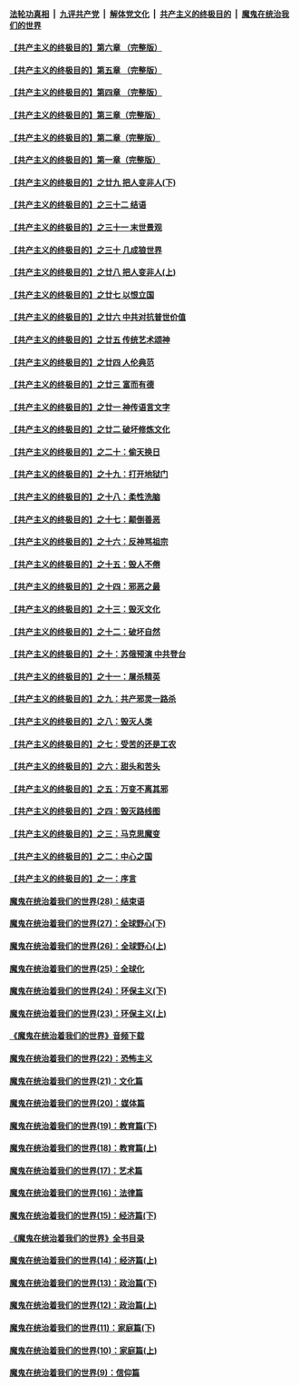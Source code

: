 

####  [法轮功真相](../../../../basic/blob/master/README.md?t=06111801) &nbsp;|&nbsp; [九评共产党](../../../../9ping.md/blob/master/README.md?t=06111801) &nbsp;|&nbsp; [解体党文化](../../../../jtdwh.md/blob/master/README.md?t=06111801)  &nbsp;|&nbsp; [共产主义的终极目的](../../../../gczydzjmd.md/blob/master/README.md?t=06111801) &nbsp;|&nbsp; [魔鬼在统治我们的世界](../../../../mgztzwmdsj.md/blob/master/README.md?t=06111801) 

#### [【共产主义的终极目的】第六章 （完整版）](../pages/nsc422/n11428913.md?t=06111801) 

#### [【共产主义的终极目的】第五章 （完整版）](../pages/nsc422/n11428912.md?t=06111801) 

#### [【共产主义的终极目的】第四章 （完整版）](../pages/nsc422/n11428907.md?t=06111801) 

#### [【共产主义的终极目的】第三章（完整版）](../pages/nsc422/n11428848.md?t=06111801) 

#### [【共产主义的终极目的】第二章（完整版）](../pages/nsc422/n11428831.md?t=06111801) 

#### [【共产主义的终极目的】第一章（完整版）](../pages/nsc422/n11417651.md?t=06111801) 

#### [【共产主义的终极目的】之廿九 把人变非人(下)](../pages/nsc422/n11344140.md?t=06111801) 

#### [【共产主义的终极目的】之三十二 结语](../pages/nsc422/n11360535.md?t=06111801) 

#### [【共产主义的终极目的】之三十一 末世景观](../pages/nsc422/n11351129.md?t=06111801) 

#### [【共产主义的终极目的】之三十 几成狼世界](../pages/nsc422/n11348280.md?t=06111801) 

#### [【共产主义的终极目的】之廿八 把人变非人(上)](../pages/nsc422/n11340492.md?t=06111801) 

#### [【共产主义的终极目的】之廿七 以恨立国](../pages/nsc422/n11336944.md?t=06111801) 

#### [【共产主义的终极目的】之廿六 中共对抗普世价值](../pages/nsc422/n11324785.md?t=06111801) 

#### [【共产主义的终极目的】之廿五 传统艺术颂神](../pages/nsc422/n11296396.md?t=06111801) 

#### [【共产主义的终极目的】之廿四 人伦典范](../pages/nsc422/n11296397.md?t=06111801) 

#### [【共产主义的终极目的】之廿三 富而有德](../pages/nsc422/n11283598.md?t=06111801) 

#### [【共产主义的终极目的】之廿一 神传语言文字](../pages/nsc422/n11263265.md?t=06111801) 

#### [【共产主义的终极目的】之廿二 破坏修炼文化](../pages/nsc422/n11245728.md?t=06111801) 

#### [【共产主义的终极目的】之二十：偷天换日](../pages/nsc422/n11238846.md?t=06111801) 

#### [【共产主义的终极目的】之十九：打开地狱门](../pages/nsc422/n11206376.md?t=06111801) 

#### [【共产主义的终极目的】之十八：柔性洗脑](../pages/nsc422/n11199994.md?t=06111801) 

#### [【共产主义的终极目的】之十七：颠倒善恶](../pages/nsc422/n11179782.md?t=06111801) 

#### [【共产主义的终极目的】之十六：反神骂祖宗](../pages/nsc422/n11166798.md?t=06111801) 

#### [【共产主义的终极目的】之十五：毁人不倦](../pages/nsc422/n11166792.md?t=06111801) 

#### [【共产主义的终极目的】之十四：邪恶之最](../pages/nsc422/n11150249.md?t=06111801) 

#### [【共产主义的终极目的】之十三：毁灭文化](../pages/nsc422/n11135227.md?t=06111801) 

#### [【共产主义的终极目的】之十二：破坏自然](../pages/nsc422/n11135214.md?t=06111801) 

#### [【共产主义的终极目的】之十：苏俄预演 中共登台](../pages/nsc422/n11118424.md?t=06111801) 

#### [【共产主义的终极目的】之十一：屠杀精英](../pages/nsc422/n11118442.md?t=06111801) 

#### [【共产主义的终极目的】之九：共产邪灵一路杀](../pages/nsc422/n11114139.md?t=06111801) 

#### [【共产主义的终极目的】之八：毁灭人类](../pages/nsc422/n11108503.md?t=06111801) 

#### [【共产主义的终极目的】之七：受苦的还是工农](../pages/nsc422/n11101809.md?t=06111801) 

#### [【共产主义的终极目的】之六：甜头和苦头](../pages/nsc422/n11096971.md?t=06111801) 

#### [【共产主义的终极目的】之五：万变不离其邪](../pages/nsc422/n11091285.md?t=06111801) 

#### [【共产主义的终极目的】之四：毁灭路线图](../pages/nsc422/n11086284.md?t=06111801) 

#### [【共产主义的终极目的】之三：马克思魔变](../pages/nsc422/n11061941.md?t=06111801) 

#### [【共产主义的终极目的】之二：中心之国](../pages/nsc422/n11047728.md?t=06111801) 

#### [【共产主义的终极目的】之一：序言](../pages/nsc422/n11086077.md?t=06111801) 

#### [魔鬼在统治着我们的世界(28)：结束语](../pages/nsc422/n10936246.md?t=06111801) 

#### [魔鬼在统治着我们的世界(27)：全球野心(下)](../pages/nsc422/n10928319.md?t=06111801) 

#### [魔鬼在统治着我们的世界(26)：全球野心(上)](../pages/nsc422/n10900318.md?t=06111801) 

#### [魔鬼在统治着我们的世界(25)：全球化](../pages/nsc422/n10788205.md?t=06111801) 

#### [魔鬼在统治着我们的世界(24)：环保主义(下)](../pages/nsc422/n10695307.md?t=06111801) 

#### [魔鬼在统治着我们的世界(23)：环保主义(上)](../pages/nsc422/n10688613.md?t=06111801) 

#### [《魔鬼在统治着我们的世界》音频下载](../pages/nsc422/n10635553.md?t=06111801) 

#### [魔鬼在统治着我们的世界(22)：恐怖主义](../pages/nsc422/n10614727.md?t=06111801) 

#### [魔鬼在统治着我们的世界(21)：文化篇](../pages/nsc422/n10597706.md?t=06111801) 

#### [魔鬼在统治着我们的世界(20)：媒体篇](../pages/nsc422/n10586579.md?t=06111801) 

#### [魔鬼在统治着我们的世界(19)：教育篇(下)](../pages/nsc422/n10564808.md?t=06111801) 

#### [魔鬼在统治着我们的世界(18)：教育篇(上)](../pages/nsc422/n10526970.md?t=06111801) 

#### [魔鬼在统治着我们的世界(17)：艺术篇](../pages/nsc422/n10499093.md?t=06111801) 

#### [魔鬼在统治着我们的世界(16)：法律篇](../pages/nsc422/n10485969.md?t=06111801) 

#### [魔鬼在统治着我们的世界(15)：经济篇(下)](../pages/nsc422/n10469975.md?t=06111801) 

#### [《魔鬼在统治着我们的世界》全书目录](../pages/nsc422/n10464261.md?t=06111801) 

#### [魔鬼在统治着我们的世界(14)：经济篇(上)](../pages/nsc422/n10457370.md?t=06111801) 

#### [魔鬼在统治着我们的世界(13)：政治篇(下)](../pages/nsc422/n10448270.md?t=06111801) 

#### [魔鬼在统治着我们的世界(12)：政治篇(上)](../pages/nsc422/n10444576.md?t=06111801) 

#### [魔鬼在统治着我们的世界(11)：家庭篇(下)](../pages/nsc422/n10440961.md?t=06111801) 

#### [魔鬼在统治着我们的世界(10)：家庭篇(上)](../pages/nsc422/n10435448.md?t=06111801) 

#### [魔鬼在统治着我们的世界(9)：信仰篇](../pages/nsc422/n10432159.md?t=06111801) 

